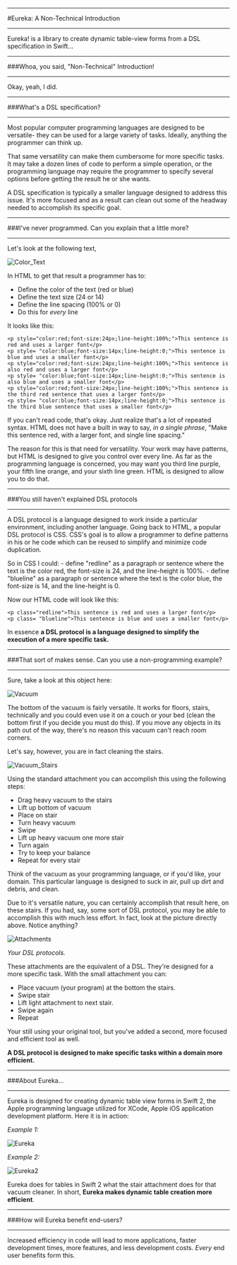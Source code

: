 ___
#Eureka: A Non-Technical Introduction
___

Eureka! is a library to create dynamic table-view forms from a DSL specification in Swift...

___
###Whoa, you said, "Non-Technical" Introduction!
___

Okay, yeah, I did.

___
###What's a DSL specification?
___

Most popular computer programming languages are designed to be versatile- they can be used for a large variety of tasks.  Ideally, anything the programmer can think up.

That same versatility can make them cumbersome for more specific tasks.  It may take a dozen lines of code to perform a simple operation, or the programming language may require the programmer to specify several options before getting the result he or she wants.

A DSL specification is typically a smaller language designed to address this issue.  It's more focused and as a result can clean out some of the headway needed to accomplish its specific goal.

___
###I've never programmed.  Can you explain that a little more?
___

Let's look at the following text,

![Color_Text](http://i.imgur.com/xdyeOXF.jpg)



In HTML to get that result a programmer has to:
- Define the color of the text (red or blue)
- Define the text size (24 or 14)
- Define the line spacing (100% or 0)
- Do  this for *every* line

It looks like this:

	<p style="color:red;font-size:24px;line-height:100%;">This sentence is red and uses a larger font</p>
	<p style= "color:blue;font-size:14px;line-height:0;">This sentence is blue and uses a smaller font</p>
	<p style="color:red;font-size:24px;line-height:100%;">This sentence is also red and uses a larger font</p>
	<p style= "color:blue;font-size:14px;line-height:0;">This sentence is also blue and uses a smaller font</p>
	<p style="color:red;font-size:24px;line-height:100%;">This sentence is the third red sentence that uses a larger font</p>
	<p style= "color:blue;font-size:14px;line-height:0;">This sentence is the third blue sentence that uses a smaller font</p>

If you can't read code, that's okay.  Just realize that's a lot of repeated syntax.  HTML does not have a built in way to say, *in a single phrase*, "Make this sentence red, with a larger font, and single line spacing."

The reason for this is that  need for versatility.  Your work may have patterns, but HTML is designed to give you control over every line.  As far as the programming language is concerned, you may want you third line purple, your fifth line orange, and your sixth line green.  HTML is designed to allow you to do that.

___
###You still haven't explained DSL protocols
___

A DSL protocol is a language designed to work inside a particular environment, including another language.  Going back to HTML, a popular DSL protocol is CSS.  CSS's goal is to allow a programmer to define patterns in his or he code which can be reused to simplify and minimize code duplication.

So in CSS I could:
	- define "redline" as a paragraph or sentence where the text is the color red, the font-size is 24, and the line-height is 100%.
	- define "blueline" as a paragraph or sentence where the text is the color blue, the font-size is 14, and the line-height is 0.

Now our HTML code will look like this:

	<p class="redline">This sentence is red and uses a larger font</p>
	<p class= "blueline">This sentence is blue and uses a smaller font</p>

In essence **a DSL protocol is a language designed to simplify the execution of a more specific task.**

___
###That sort of makes sense.  Can you use a non-programming example?
___

Sure, take a look at this object here:

![Vacuum](http://i.imgur.com/rCh30L7m.png)

The bottom of the vacuum is fairly versatile.  It works for floors, stairs, technically and you could even use it on a couch or your bed (clean the bottom first if you decide you must do this).  If you move any objects in its path out of the way, there's no reason this vacuum can't reach room corners.

Let's say, however, you are in fact cleaning the stairs.

![Vacuum_Stairs](http://i.imgur.com/M9SKNDe.jpg)

Using the standard attachment you can accomplish this using the following steps:

- Drag heavy vacuum to the stairs
- Lift up bottom of vacuum
- Place on stair
- Turn heavy vacuum
- Swipe
- Lift up heavy vacuum one more stair
- Turn again
- Try to keep your balance
- Repeat for every stair

Think of the vacuum as your programming language, or if you'd like, your domain.  This particular language is designed to suck in air, pull up dirt and debris, and clean.

Due to it's versatile nature, you can certainly accomplish that result here, on these stairs.  If you had, say, some sort of DSL protocol, you may be able to accomplish this with much less effort.  In fact, look at the picture directly above.  Notice anything?

![Attachments](http://i.imgur.com/fvYBfbCm.jpg)

*Your DSL protocols.*

These attachments are the equivalent of a DSL.  They're designed for a more specific task.  With the small attachment you can:

- Place vacuum (your program) at the bottom the stairs.
- Swipe stair
- Lift light attachment to next stair.
- Swipe again
- Repeat

Your still using your original tool, but you've added a second, more focused and efficient tool as well.

**A DSL protocol is designed to make specific tasks within a domain more efficient.**

___
###About Eureka...
___

Eureka is designed for creating dynamic table view forms in Swift 2, the Apple programming language utilized for XCode, Apple iOS application development platform.  Here it is in action:

*Example 1:*

![Eureka](https://github.com/xmartlabs/Eureka/raw/master/Example/Media/EurekaAlertRow.gif)

*Example 2:*

![Eureka2](https://github.com/xmartlabs/Eureka/raw/master/Example/Media/EurekaLocationRow.gif)

Eureka does for tables in Swift 2 what the stair attachment does for that vacuum cleaner.  In short, **Eureka makes dynamic table creation more efficient**.

___
###How will Eureka benefit end-users?
___

Increased efficiency in code will lead to more applications, faster development times, more features, and less development costs.  *Every* end user benefits form this.
